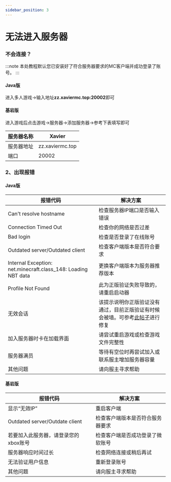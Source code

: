 ```yaml
---
sidebar_position: 3
---
```


# 无法进入服务器

### 不会连接？

:::note
本处教程默认您已安装好了符合服务器要求的MC客户端并成功登录了账号。
:::

#### Java版

进入多人游戏->输入地址**zz.xaviermc.top:20002**即可

#### 基岩版

进入游戏后点击游戏->服务器->添加服务器->参考下表填写即可

| 服务器名称 | Xavier          |
| ---------- | --------------- |
| 服务器地址 | zz.xaviermc.top |
| 端口       | 20002           |

### 2、出现报错

#### Java版

| 报错代码                                                      | 解决方案                                                                                                                                                  |
| ------------------------------------------------------------- | --------------------------------------------------------------------------------------------------------------------------------------------------------- |
| Can't resolve hostname                                        | 检查服务器IP端口是否输入错误                                                                                                                              |
| Connection Timed Out                                          | 检查你的网络是否过差                                                                                                                                      |
| Bad login                                                     | 检查是否登录了在线账号                                                                                                                                    |
| Outdated server/Outdated client                               | 检查客户端版本是否符合要求                                                                                                                                |
| Internal Exception: net.minecraft.class_148: Loading NBT data | 更换客户端版本为服务器推荐版本                                                                                                                            |
| Profile Not Found                                             | 此为正版验证失败导致的，请重启启动器                                                                                                                      |
| 无效会话                                                      | 该提示说明你正版验证没有通过，目前正版验证有时候会被墙。可参考[此帖子](https://www.sakuracat.fun/zerocity/cant-connect-to-server/invalid-session)进行修复 |
| 加入服务器时卡在加载界面                                      | 请尝试重启游戏或检查游戏文件完整性                                                                                                                        |
| 服务器满员                                                    | 等待有空位时再尝试加入或联系服主增加服务器容量                                                                                                            |
| 其他问题                                                      | 请向服主寻求帮助                                                                                                                                          |

#### 基岩版

| 报错代码                             | 解决方案                         |
| ------------------------------------ | -------------------------------- |
| 显示“无效IP”                         | 重启客户端                       |
| Outdated server/Outdate client       | 检查客户端版本是否符合服务器要求 |
| 若要加入此服务器，请登录您的xbox账号 | 检查客户端是否成功登录了微软账号 |
| 服务器响应时间过长                   | 检查网络连接或稍后再试           |
| 无法验证用户信息                     | 重新登录账号                     |
| 其他问题                             | 请向服主寻求帮助                 |